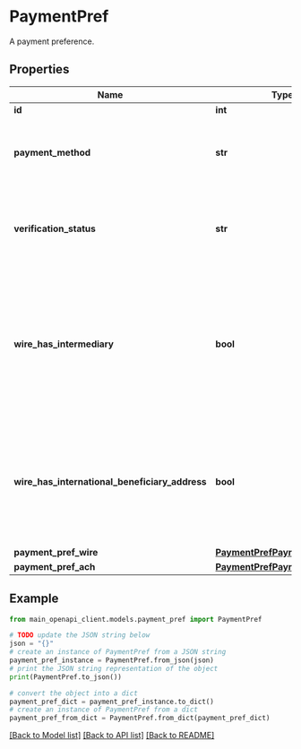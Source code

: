 # PaymentPref

A payment preference.

## Properties

Name | Type | Description | Notes
------------ | ------------- | ------------- | -------------
**id** | **int** |  | [readonly] 
**payment_method** | **str** | Payment method for the payment preference: ACH, Wire or Check. | 
**verification_status** | **str** | Verification status for the payment preference: verified, unverified or error. | 
**wire_has_intermediary** | **bool** | For wire payment method only, whether the wire payment pref has an intermediary bank that wires transfer through.  | [optional] 
**wire_has_international_beneficiary_address** | **bool** | For wire payment method only, whether the wire payment pref has an international beneficiary address | [optional] 
**payment_pref_wire** | [**PaymentPrefPaymentPrefWire**](PaymentPrefPaymentPrefWire.md) |  | [optional] 
**payment_pref_ach** | [**PaymentPrefPaymentPrefAch**](PaymentPrefPaymentPrefAch.md) |  | [optional] 

## Example

```python
from main_openapi_client.models.payment_pref import PaymentPref

# TODO update the JSON string below
json = "{}"
# create an instance of PaymentPref from a JSON string
payment_pref_instance = PaymentPref.from_json(json)
# print the JSON string representation of the object
print(PaymentPref.to_json())

# convert the object into a dict
payment_pref_dict = payment_pref_instance.to_dict()
# create an instance of PaymentPref from a dict
payment_pref_from_dict = PaymentPref.from_dict(payment_pref_dict)
```
[[Back to Model list]](../README.md#documentation-for-models) [[Back to API list]](../README.md#documentation-for-api-endpoints) [[Back to README]](../README.md)


